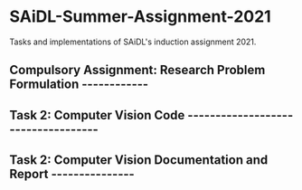 # SAiDL-Summer-Assignment-2021
Tasks and implementations of SAiDL's induction assignment 2021.

## Compulsory Assignment: Research Problem Formulation ------------
## Task 2: Computer Vision Code -----------------------------------
## Task 2: Computer Vision Documentation and Report ---------------
